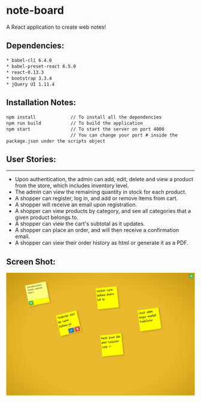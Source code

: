 # note-board
A React application to create web notes!

## Dependencies:
    * babel-cli 6.4.0
    * babel-preset-react 6.5.0
    * react-0.13.3
    * bootstrap 3.3.4
    * jQuery UI 1.11.4

## Installation Notes:
```
npm install             // To install all the dependencies
npm run build           // To build the application
npm start               // To start the server on port 4000
                        // You can change your port # inside the package.json under the scripts object
```

## User Stories:
___
* Upon authentication, the admin can add, edit, delete and view a product from the store, which includes inventory level.
* The admin can view the remaining quantity in stock for each product.
* A shopper can register, log in, and add or remove items from cart.
* A shopper will receive an email upon registration.
* A shopper can view products by category, and see all categories that a given product belongs to.
* A shopper can view the cart's subtotal as it updates.
* A shopper can place an order, and will then receive a confirmation email.
* A shopper can view their order history as html or generate it as a PDF.


## Screen Shot:
![homepage](src/homepage.png)

